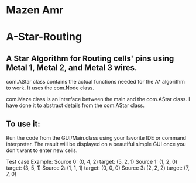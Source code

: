 # Mazen Amr
# A-Star-Routing


## A Star Algorithm for Routing cells' pins using Metal 1, Metal 2, and Metal 3 wires.

com.AStar class contains the actual functions needed for the A* algorithm to work. It uses the com.Node class.

com.Maze class is an interface between the main and the com.AStar class. I have done it to abstract details from the com.AStar class.

## To use it:
Run the code from the GUI/Main.class using your favorite IDE or command interpreter.
The result will be displayed on a beautiful simple GUI once you don't want to enter new cells.

Test case Example:
Source 0: (0, 4, 2)    target: (5, 2, 1)
Source 1: (1, 2, 0)    target: (3, 5, 1)
Source 2: (1, 1, 1)    target: (0, 0, 0)
Source 3: (2, 2, 2)    target: (7, 7, 0)
